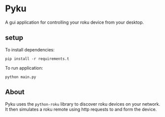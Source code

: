 Pyku
=====

A gui application for controlling your roku device from your desktop.

## setup

To install dependencies:

`pip install -r requirements.t`

To run application:

`python main.py`

## About
Pyku uses the `python-roku` library to discover roku devices on your network.
It then simulates a roku remote using http requests to and form the device. 

